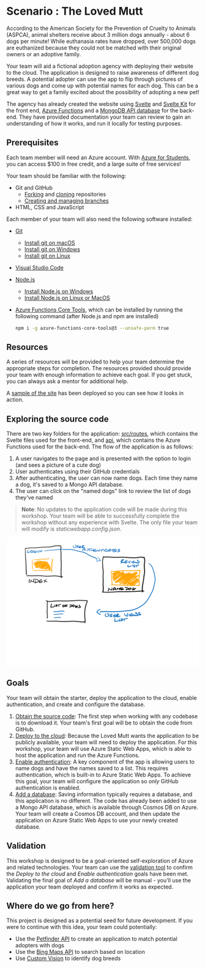 # Scenario : The Loved Mutt

According to the American Society for the Prevention of Cruelty to Animals (ASPCA), animal shelters receive about 3 million dogs annually - about 6 dogs per minute! While euthanasia rates have dropped, over 500,000 dogs are euthanized because they could not be matched with their original owners or an adoptive family.

Your team will aid a fictional adoption agency with deploying their website to the cloud. The application is designed to raise awareness of different dog breeds. A potential adopter can use the app to flip through pictures of various dogs and come up with potential names for each dog. This can be a great way to get a family excited about the possibility of adopting a new pet!

The agency has already created the website using [Svelte](https://svelte.dev/) and [Svelte Kit](https://kit.svelte.dev/) for the front end, [Azure Functions](https://docs.microsoft.com/azure/azure-functions/functions-overview) and a [MongoDB API database](https://docs.mongodb.com/drivers/node/current/) for the back-end. They have provided documentation your team can review to gain an understanding of how it works, and run it locally for testing purposes.

## Prerequisites

Each team member will need an Azure account. With [Azure for Students](https://aka.ms/a4s), you can access $100 in free credit, and a large suite of free services!

Your team should be familiar with the following:

- Git and GitHub
  - [Forking](https://docs.github.com/github/getting-started-with-github/quickstart/fork-a-repo) and [cloning](https://docs.github.com/github/creating-cloning-and-archiving-repositories/cloning-a-repository-from-github/cloning-a-repository) repositories
  - [Creating and managing branches](https://docs.github.com/en/desktop/contributing-and-collaborating-using-github-desktop/making-changes-in-a-branch/managing-branches)
- HTML, CSS and JavaScript

Each member of your team will also need the following software installed:

- [Git](https://git-scm.com/downloads)
  - [Install git on macOS](https://git-scm.com/download/mac)
  - [Install git on Windows](https://git-scm.com/download/win)
  - [Install git on Linux](https://git-scm.com/download/linux)
- [Visual Studio Code](https://code.visualstudio.com/)
- [Node.js](https://nodejs.org/)
  - [Install Node.js on Windows](https://docs.microsoft.com/windows/dev-environment/javascript/nodejs-on-windows)
  - [Install Node.js on Linux or MacOS](https://github.com/nvm-sh/nvm#installing-and-updating)
- [Azure Functions Core Tools](https://www.npmjs.com/package/azure-functions-core-tools), which can be installed by running the following command (after Node.js and npm are installed)

  ```bash
  npm i -g azure-functions-core-tools@3 --unsafe-perm true
  ```

## Resources

A series of resources will be provided to help your team determine the appropriate steps for completion. The resources provided should provide your team with enough information to achieve each goal. If you get stuck, you can always ask a mentor for additional help.

A [sample of the site](https://calm-glacier-0b7804d10.azurestaticapps.net/) has been deployed so you can see how it looks in action.

## Exploring the source code

There are two key folders for the application: [src/routes](../src/routes), which contains the Svelte files used for the front-end, and [api](../api), which contains the Azure Functions used for the back-end. The flow of the application is as follows:

1. A user navigates to the page and is presented with the option to login (and sees a picture of a cute dog)
1. User authenticates using their GitHub credentials
1. After authenticating, the user can now name dogs. Each time they name a dog, it's saved to a Mongo API database.
1. The user can click on the "named dogs" link to review the list of dogs they've named

> **Note**: No updates to the application code will be made during this workshop. Your team will be able to successfully complete the workshop without any experience with Svelte. The only file your team will modify is *staticwebapp.config.json*.

![Flow of the app](./goals/media/app-flow.svg)

## Goals

Your team will obtain the starter, deploy the application to the cloud, enable authentication, and create and configure the database.

1. [Obtain the source code](./goals/0-obtain-source.md):
   The first step when working with any codebase is to download it. Your team's first goal will be to obtain the code from GitHub.
1. [Deploy to the cloud](./goals/1-deploy.md):
   Because the Loved Mutt wants the application to be publicly available, your team will need to deploy the application. For this workshop, your team will use Azure Static Web Apps, which is able to host the application and run the Azure Functions.
1. [Enable authentication](./goals/2-authentication.md):
   A key component of the app is allowing users to name dogs and have the names saved to a list. This requires authentication, which is built-in to Azure Static Web Apps. To achieve this goal, your team will configure the application so *only* GitHub authentication is enabled.
1. [Add a database](./goals/3-database.md):
   Saving information typically requires a database, and this application is no different. The code has already been added to use a Mongo API database, which is available through Cosmos DB on Azure. Your team will create a Cosmos DB account, and then update the application on Azure Static Web Apps to use your newly created database.

## Validation

This workshop is designed to be a goal-oriented self-exploration of Azure and related technologies. Your team can use the [validation tool](https://ashy-mushroom-0609d7c10.azurestaticapps.net/) to confirm the *Deploy to the cloud* and *Enable authentication* goals have been met. Validating the final goal of *Add a database* will be manual - you'll use the application your team deployed and confirm it works as expected.

## Where do we go from here?

This project is designed as a potential seed for future development. If you were to continue with this idea, your team could potentially:

- Use the [Petfinder API](https://www.petfinder.com/developers/) to create an application to match potential adopters with dogs
- Use the [Bing Maps API](https://docs.microsoft.com/bingmaps/getting-started/) to search based on location
- Use [Custom Vision](https://azure.microsoft.com/services/cognitive-services/custom-vision-service/) to identify dog breeds
